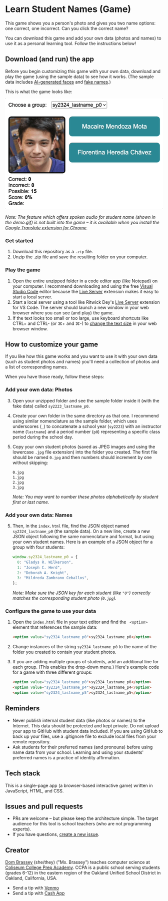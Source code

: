 # Learn Student Names (Game)

This game shows you a person's photo and gives you two name options: one correct, one incorrect. Can you click the correct name?

You can download this game and add your own data (photos and names) to use it as a personal learning tool. Follow the instructions below!

## Download (and run) the app

Before you begin customizing this game with your own data, download and play the game (using the sample data) to see how it works. (The sample data includes [AI-generated faces](https://this-person-does-not-exist.com/en) and [fake names](https://www.fakenamegenerator.com/).)

This is what the game looks like:

![Screen recording showing game play, player scoring, and group selection with a drop-down menu.](demo.gif)

_Note: The feature which offers spoken audio for student name (shown in the demo.gif) is not built into the game – it is available when you install the [Google Translate extension for Chrome](https://chrome.google.com/webstore/detail/google-translate/aapbdbdomjkkjkaonfhkkikfgjllcleb/RK%3D2/RS%3DBBFW_pnWkPY0xPMYsAZI5xOgQEE-)._

### Get started

1. Download this repository as a `.zip` file.
2. Unzip the .zip file and save the resulting folder on your computer.

### Play the game

1. Open the entire unzipped folder in a code editor app (like Notepad) on your computer. I recommend downloading and using the free [Visual Studio Code](https://code.visualstudio.com/download) editor because the [Live Server](https://marketplace.visualstudio.com/items?itemName=ritwickdey.LiveServer) extension makes it easy to start a local server.
2. Start a local server using a tool like Ritwick Dey's [Live Server](https://marketplace.visualstudio.com/items?itemName=ritwickdey.LiveServer) extension for VS Code. The server should launch a new window in your web browser where you can see (and play) the game.
3. If the text looks too small or too large, use keyboard shortcuts like CTRL+ and CTRL- (or ⌘+ and ⌘-) to [change the text size](https://www.lifewire.com/change-screen-or-device-font-size-31357) in your web browser window.

## How to customize your game

If you like how this game works and you want to use it with your own data (such as student photos and names) you'll need a collection of photos and a list of corresponding names.

When you have those ready, follow these steps:

### Add your own data: Photos

3. Open your unzipped folder and see the sample folder inside it (with the fake data) called `sy2223_lastname_p0`.
4. Create your own folder in the same directory as that one. I recommend using similar nomenclature as the sample folder, which uses underscores (`_`) to concatenate a school year (`sy2223`) with an instructor name (`lastname`) and a period number (`p0`) representing a specific class period during the school day.
5. Copy your own student photos (saved as JPEG images and using the lowercase `.jpg` file extension) into the folder you created. The first file should be named `0.jpg` and then numbers should increment by one without skipping:

   ```
   0.jpg
   1.jpg
   2.jpg
   3.jpg
   ```

   _Note: You may want to number these photos alphabetically by student first or last name._

### Add your own data: Names

5. Then, in the `index.html` file, find the JSON object named `sy2324_lastname_p0` (the sample data). On a new line, create a new JSON object following the same nomenclature and format, but using your own student names. Here is an example of a JSON object for a group with four students:

   ```javascript
   window.sy2324_lastname_p0 = {
     0: "Gladys R. Wilkerson",
     1: "Joseph C. Herd",
     2: "Deborah A. Knight",
     3: "Mildreda Zambrano Ceballos",
   };
   ```

   _Note: Make sure the JSON key for each student (like `"0"`) correctly matches the corresponding student photo (`0.jpg`)._

### Configure the game to use your data

1. Open the `index.html` file in your text editor and find the ` <option>` element that references the sample data:

   ```html
   <option value="sy2324_lastname_p0">sy2324_lastname_p0</option>
   ```

2. Change instances of the string `sy2324_lastname_p0` to the name of the folder you created to contain your student photos.
3. If you are adding multiple groups of students, add an additional line for each group. (This enables the drop-down menu.) Here's example code for a game with three different groups:

   ```html
   <option value="sy2324_lastname_p0">sy2324_lastname_p0</option>
   <option value="sy2324_lastname_p4">sy2324_lastname_p4</option>
   <option value="sy2324_lastname_p5">sy2324_lastname_p5</option>
   ```

## Reminders

- Never publish internal student data (like photos or names) to the Internet. This data should be protected and kept private. Do not upload your app to GitHub with student data included. If you are using GitHub to back up your files, use a .gitignore file to exclude local files from your remote repository.
- Ask students for their preferred names (and pronouns) before using name data from your school. Learning and using your students' preferred names is a practice of identity affirmation.

## Tech stack

This is a single-page app (a browser-based interactive game) written in JavaScript, HTML, and CSS.

## Issues and pull requests

- PRs are welcome – but please keep the architecture simple. The target audience for this tool is school teachers (who are not programming experts).
- If you have questions, [create a new issue](https://github.com/domlet/name-game-photo-matching/issues).

## Creator

[Dom Brassey](https://linkedin.com/in/dombrassey) (she/they) ("Mx. Brassey") teaches computer science at [Coliseum College Prep Academy](https://www.ousd.org/ccpa). CCPA is a public school serving students (grades 6-12) in the eastern region of the Oakland Unified School District in Oakland, California, USA.

- Send a tip with [Venmo](https://venmo.com/u/Dom-Brassey)
- Send a tip with [Cash App](https://cash.app/$domlet)
